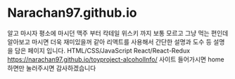 # Narachan97.github.io
알고 마시자
평소에 마시던 맥주 부터 칵테일 위스키 까지 보통 모르고 그냥 먹는 편인데 알아보고 마시면 더욱 재미있을꺼 같아 리액트를 사용해서 간단한 설명과 도수 등 설명을 담은 페이지 입니다.
HTML/CSS/JavaScript
React/React-Redux
https://narachan97.github.io/toyproject-alcoholInfo/
사이트 들어가시면 home 하면만 눌러주시면 감사하겠습니다
